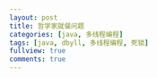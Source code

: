 ```yaml
---
layout: post
title: 哲学家就餐问题
categories: [java, 多线程编程]
tags: [java, dbyll, 多线程编程, 死锁]
fullview: true
comments: true
---
```

